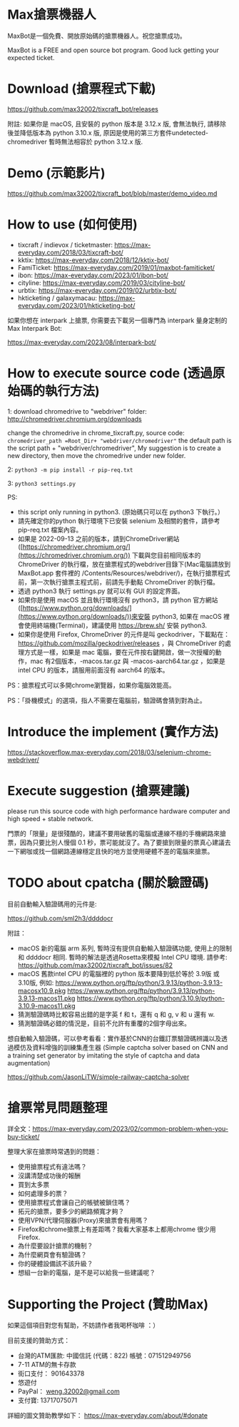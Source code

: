 # Max搶票機器人
MaxBot是一個免費、開放原始碼的搶票機器人。祝您搶票成功。

MaxBot is a FREE and open source bot program. Good luck getting your expected ticket.

# Download (搶票程式下載)
https://github.com/max32002/tixcraft_bot/releases

附註: 如果你是 macOS, 且安裝的 python 版本是 3.12.x 版, 會無法執行, 請移除後並降低版本為 python 3.10.x 版, 原因是使用的第三方套件undetected-chromedriver 暫時無法相容於 python 3.12.x 版.

# Demo (示範影片)

https://github.com/max32002/tixcraft_bot/blob/master/demo_video.md

# How to use (如何使用)
* tixcraft / indievox / ticketmaster: https://max-everyday.com/2018/03/tixcraft-bot/
* kktix: https://max-everyday.com/2018/12/kktix-bot/
* FamiTicket: https://max-everyday.com/2019/01/maxbot-famiticket/
* ibon: https://max-everyday.com/2023/01/ibon-bot/
* cityline: https://max-everyday.com/2019/03/cityline-bot/
* urbtix: https://max-everyday.com/2019/02/urbtix-bot/
* hkticketing / galaxymacau: https://max-everyday.com/2023/01/hkticketing-bot/

如果你想在 interpark 上搶票, 你需要去下載另一個專門為 interpark 量身定制的 Max Interpark Bot:

https://max-everyday.com/2023/08/interpark-bot/

# How to execute source code (透過原始碼的執行方法)
1: download chromedrive to "webdriver" folder:
http://chromedriver.chromium.org/downloads

change the chromedrive in chrome_tixcraft.py, source code:
<code>chromedriver_path =Root_Dir+ "webdriver/chromedriver"</code>
the default path is the script path + "webdriver/chromedriver", My suggestion is to create a new directory, then move the chromedrive under new folder.

2: <code>python3 -m pip install -r pip-req.txt</code>

3: <code>python3 settings.py</code>

PS:
* this script only running in python3. (原始碼只可以在 python3 下執行。）
* 請先確定你的python 執行環境下已安裝 selenium 及相關的套件，請參考 pip-req.txt 檔案內容。
* 如果是 2022-09-13 之前的版本，請到ChromeDriver網站 ([https://chromedriver.chromium.org/](https://chromedriver.chromium.org/)) 下載與您目前相同版本的 ChromeDriver 的執行檔，放在搶票程式的webdriver目錄下(Mac電腦請放到 MaxBot.app 套件裡的 /Contents/Resources/webdriver/)，在執行搶票程式前，第一次執行搶票主程式前，前請先手動點 ChromeDriver 的執行檔。
* 透過 python3 執行 settings.py 就可以有 GUI 的設定界面。
* 如果你是使用 macOS 並且執行環境沒有 python3，請 python 官方網站([https://www.python.org/downloads/](https://www.python.org/downloads/))來安裝 python3, 如果在 macOS 裡會使用終端機(Terminal)，建議使用 https://brew.sh/ 安裝 python3.
* 如果你是使用 Firefox, ChromeDriver 的元件是叫 geckodriver，下載點在：https://github.com/mozilla/geckodriver/releases ，與 ChromeDriver 的處理方式是一樣，如果是 mac 電腦，要在元件按右鍵開啟，做一次授權的動作，mac 有2個版本，-macos.tar.gz 與 -macos-aarch64.tar.gz ，如果是 intel CPU 的版本，請服用前面沒有 aarch64 的版本。

PS：搶票程式可以多開chrome瀏覽器，如果你電腦效能高。

PS：「掛機模式」的選項，指人不需要在電腦前，驗證碼會猜到對為止。

# Introduce the implement (實作方法)
https://stackoverflow.max-everyday.com/2018/03/selenium-chrome-webdriver/

# Execute suggestion (搶票建議)
please run this source code with high performance hardware computer and high speed + stable network.

門票的「限量」是很殘酷的，建議不要用破舊的電腦或連線不穩的手機網路來搶票，因為只要比別人慢個 0.1 秒，票可能就沒了。為了要搶到限量的票真心建議去一下網咖或找一個網路連線穩定且快的地方並使用硬體不差的電腦來搶票。

# TODO about cpatcha (關於驗證碼)

目前自動輸入驗證碼用的元件是:

https://github.com/sml2h3/ddddocr

附註：
* macOS 新的電腦 arm 系列, 暫時沒有提供自動輸入驗證碼功能, 使用上的限制和 ddddocr 相同. 暫時的解法是透過Rosetta來模擬 Intel CPU 環境. 請參考: https://github.com/max32002/tixcraft_bot/issues/82
* macOS 舊款intel CPU 的電腦裡的 python 版本要降到低於等於 3.9版 或 3.10版, 例如:
  https://www.python.org/ftp/python/3.9.13/python-3.9.13-macosx10.9.pkg
  https://www.python.org/ftp/python/3.9.13/python-3.9.13-macos11.pkg
  https://www.python.org/ftp/python/3.10.9/python-3.10.9-macos11.pkg
* 猜測驗證碼時比較容易出錯的是字英 f 和 t，還有 q 和 g, v 和 u 還有 w.
* 猜測驗證碼必錯的情況是，目前不允許有重覆的2個字母出來。


想自動輸入驗證碼，可以參考看看：實作基於CNN的台鐵訂票驗證碼辨識以及透過模仿及資料增強的訓練集產生器 (Simple captcha solver based on CNN and a training set generator by imitating the style of captcha and data augmentation)

https://github.com/JasonLiTW/simple-railway-captcha-solver

# 搶票常見問題整理

詳全文：https://max-everyday.com/2023/02/common-problem-when-you-buy-ticket/

整理大家在搶票時常遇到的問題：
* 使用搶票程式有違法嗎？
* 沒講清楚成功後的報酬
* 買到太多票
* 如何處理多的票？
* 使用搶票程式會讓自己的帳號被鎖住嗎？
* 拓元的搶票，要多少的網路頻寬才夠？
* 使用VPN/代理伺服器(Proxy)來搶票會有用嗎？
* Firefox和chrome搶票上有差距嗎？我看大家基本上都用chrome 很少用Firefox.
* 為什麼要設計搶票的機制？
* 為什麼網頁會有驗證碼？
* 你的硬體設備該不該升級？
* 想組一台新的電腦，是不是可以給我一些建議呢？


# Supporting the Project (贊助Max)

如果這個項目對您有幫助，不妨請作者我喝杯咖啡 ：）

目前支援的贊助方式：
* 台灣的ATM匯款: 中國信託 (代碼：822) 帳號：071512949756
* 7-11 ATM的無卡存款
* 街口支付： 901643378
* 悠遊付
* PayPal： weng.32002@gmail.com
* 支付寶: 13717075071

詳細的圖文贊助教學如下： https://max-everyday.com/about/#donate
